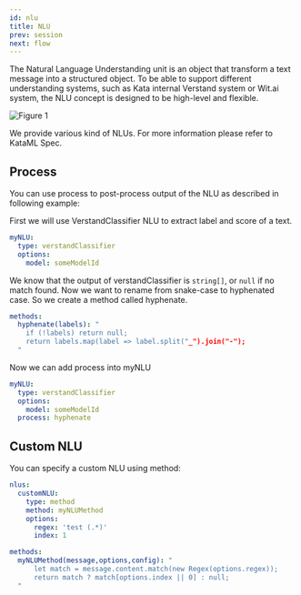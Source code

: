 ```yaml
---
id: nlu
title: NLU
prev: session
next: flow
---
```


The Natural Language Understanding unit is an object that transform a text message into a structured object. To be able to support different understanding systems, such as Kata internal Verstand system or Wit.ai system, the NLU concept is designed to be high-level and flexible.

![Figure 1](./images/nlu/figure-1.png)

We provide various kind of NLUs. For more information please refer to KataML Spec.

## Process

You can use process to post-process output of the NLU as described in following example:

First we will use VerstandClassifier NLU to extract label and score of a text.

```yaml
myNLU:
  type: verstandClassifier
  options:
    model: someModelId
```

We know that the output of verstandClassifier is `string[]`, or `null` if no match found. Now we want to rename from snake-case to hyphenated case. So we create a method called hyphenate.

```yaml
methods:
  hyphenate(labels): "
    if (!labels) return null;
    return labels.map(label => label.split("_").join("-");
  "
```

Now we can add process into myNLU

```yaml
myNLU:
  type: verstandClassifier
  options:
    model: someModelId
  process: hyphenate
```

## Custom NLU

You can specify a custom NLU using method:

```yaml
nlus:
  customNLU:
    type: method
    method: myNLUMethod
    options:
      regex: 'test (.*)'
      index: 1
```

```yaml
methods:
  myNLUMethod(message,options,config): "
      let match = message.content.match(new Regex(options.regex));
      return match ? match[options.index || 0] : null;
  "
```
